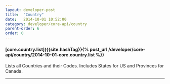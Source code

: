 ```yaml
---
layout: developer-post
title:  "Country"
date:   2014-10-01 10:52:00
category: developer/core-api/country
parent-order: 6
order: 0
---
```


#### [core.country.list]({{site.hashTag}}{% post_url /developer/core-api/country/2014-10-01-core.country.list %})

Lists all Countries and their Codes. Includes States for US and Provinces for Canada.

***